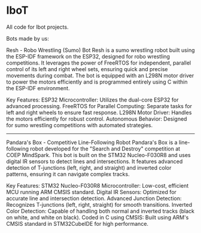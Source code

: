 # IboT
All code for Ibot projects.

Bots made by us:

Resh - Robo Wrestling (Sumo) Bot
Resh is a sumo wrestling robot built using the ESP-IDF framework on the ESP32, designed for robo wrestling competitions. It leverages the power of FreeRTOS for independent, parallel control of its left and right wheel sets, ensuring quick and precise movements during combat. The bot is equipped with an L298N motor driver to power the motors efficiently and is programmed entirely using C within the ESP-IDF environment.

Key Features:
ESP32 Microcontroller: Utilizes the dual-core ESP32 for advanced processing.
FreeRTOS for Parallel Computing: Separate tasks for left and right wheels to ensure fast response.
L298N Motor Driver: Handles the motors efficiently for robust control.
Autonomous Behavior: Designed for sumo wrestling competitions with automated strategies.

*************

Pandara's Box - Competitive Line-Following Robot
Pandara's Box is a line-following robot developed for the "Search and Destroy" competition at COEP MindSpark. This bot is built on the STM32 Nucleo-F030R8 and uses digital IR sensors to detect lines and intersections. It features advanced detection of T-junctions (left, right, and straight) and inverted color patterns, ensuring it can navigate complex tracks.

Key Features:
STM32 Nucleo-F030R8 Microcontroller: Low-cost, efficient MCU running ARM CMSIS standard.
Digital IR Sensors: Optimized for accurate line and intersection detection.
Advanced Junction Detection: Recognizes T-junctions (left, right, straight) for smooth transitions.
Inverted Color Detection: Capable of handling both normal and inverted tracks (black on white, and white on black).
Coded in C using CMSIS: Built using ARM's CMSIS standard in STM32CubeIDE for high performance.


